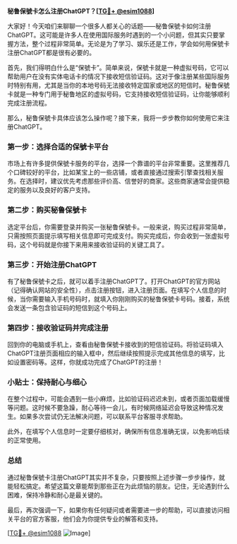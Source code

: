 **秘鲁保號卡怎么注册ChatGPT？[[TG💪+ @esim1088](https://t.me/s/esim1088)]**

大家好！今天咱们来聊聊一个很多人都关心的话题——秘鲁保號卡如何注册ChatGPT。这可能是许多人在使用国际服务时遇到的一个小问题，但其实只要掌握方法，整个过程非常简单。无论是为了学习、娱乐还是工作，学会如何用保號卡注册ChatGPT都是很有必要的。

首先，我们得明白什么是“保號卡”。简单来说，保號卡就是一种虚拟号码，它可以帮助用户在没有实体电话卡的情况下接收短信验证码。这对于像注册某些国际服务时特别有用，尤其是当你的本地号码无法接收特定国家或地区的短信时。秘鲁保號卡就是一种专门用于秘鲁地区的虚拟号码，它支持接收短信验证码，让你能够顺利完成注册流程。

那么，秘鲁保號卡具体应该怎么操作呢？接下来，我将一步步教你如何使用它来注册ChatGPT。

### 第一步：选择合适的保號卡平台

市场上有许多提供保號卡服务的平台，选择一个靠谱的平台非常重要。这里推荐几个口碑较好的平台，比如某宝上的一些店铺，或者直接通过搜索引擎查找相关服务。在选择时，建议优先考虑那些评价高、信誉好的商家。这些商家通常会提供稳定的服务以及良好的客户支持。

### 第二步：购买秘鲁保號卡

选定平台后，你需要登录并购买一张秘鲁保號卡。一般来说，购买过程非常简单，只需按照页面提示填写相关信息即可完成支付。购买完成后，你会收到一张虚拟号码，这个号码就是你接下来用来接收验证码的关键工具了。

### 第三步：开始注册ChatGPT

有了秘鲁保號卡之后，就可以着手注册ChatGPT了。打开ChatGPT的官方网站（记得确认网站的安全性），点击注册按钮，进入注册页面。在填写个人信息的时候，当你需要输入手机号码时，就填入你刚刚购买的秘鲁保號卡号码。接着，系统会发送一条包含验证码的短信到这个号码上。

### 第四步：接收验证码并完成注册

回到你的电脑或手机上，查看由秘鲁保號卡接收到的短信验证码。将验证码填入ChatGPT注册页面相应的输入框中，然后继续按照提示完成其他信息的填写，比如设置密码等。这样，你就成功完成了ChatGPT的注册！

### 小贴士：保持耐心与细心

在整个过程中，可能会遇到一些小麻烦，比如验证码迟迟未到，或者页面加载缓慢等问题。这时候不要急躁，耐心等待一会儿，有时候网络延迟会导致这种情况发生。如果多次尝试仍无法解决问题，可以联系平台客服寻求帮助。

此外，在填写个人信息时一定要仔细核对，确保所有信息准确无误，以免影响后续的正常使用。

### 总结

通过秘鲁保號卡注册ChatGPT其实并不复杂，只要按照上述步骤一步步操作，就能轻松搞定。希望这篇文章能帮到那些正在为此烦恼的朋友。记住，无论遇到什么困难，保持冷静和耐心是最关键的。

最后，再次强调一下，如果你有任何疑问或者需要进一步的帮助，可以直接访问相关平台的官方客服，他们会为你提供专业的解答和支持。

[[TG💪+ @esim1088](https://t.me/s/esim1088) ![Image](https://i.postimg.cc/4NQfJmqS/Snipaste-2025-05-13-00-14-12.png)]